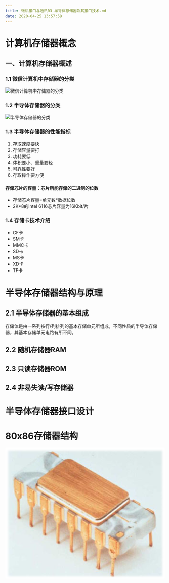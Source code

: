 ```yaml
---
title: 微机接口与通讯03-半导体存储器及其接口技术.md
date: 2020-04-25 13:57:58
---
```


# 计算机存储器概念

## 一、计算机存储器概述

### 1.1 微信计算机中存储器的分类

![微信计算机中存储器的分类](./微机接口与通讯02-80x80及Pentium微处理器/微信计算机中存储器的分类.png)

### 1.2 半导体存储器的分类

![半导体存储器的分类](./微机接口与通讯02-80x80及Pentium微处理器/半导体存储器的分类.png)

### 1.3 半导体存储器的性能指标

1. 存取速度要快
2. 存储容量要打
3. 功耗要低
4. 体积要小、重量要轻
5. 可靠性要好
6. 存取操作要方便

#### 存储芯片的容量：芯片所能存储的二进制的位数

- 存储芯片容量=单元数*数据位数
- 2K*8的Intel 6116芯片容量为16Kbit/片

### 1.4 存储卡技术介绍

- CF卡
- SM卡
- MMC卡
- SD卡
- MS卡
- XD卡
- TF卡

# 半导体存储器结构与原理

## 2.1 半导体存储器的基本组成

存储体是由一系列按行/列排列的基本存储单元所组成，不同性质的半导体存储器，其基本存储单元电路有所不同。

## 2.2 随机存储器RAM

## 2.3 只读存储器ROM

## 2.4 非易失读/写存储器


# 半导体存储器接口设计

# 80x86存储器结构

![CPU4004](./微机接口与通讯02-80x80及Pentium微处理器/CPU4004.png)